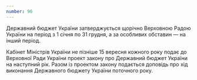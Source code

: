 ```yaml
---
number: 96
---
```


Державний бюджет України затверджується щорічно Верховною Радою України на період з 1 січня по 31 грудня, а за особливих
обставин — на інший період.

Кабінет Міністрів України не пізніше 15 вересня кожного року подає до Верховної Ради України проект закону про Державний
бюджет України на наступний рік. Разом із проектом закону подається доповідь про хід виконання Державного бюджету
України поточного року.

